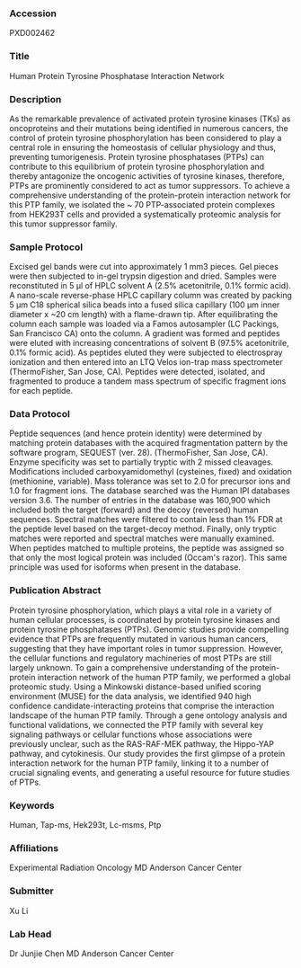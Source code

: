 ### Accession
PXD002462

### Title
Human Protein Tyrosine Phosphatase Interaction Network

### Description
As the remarkable prevalence of activated protein tyrosine kinases (TKs) as oncoproteins and their mutations being identified in numerous cancers, the control of protein tyrosine phosphorylation has been considered to play a central role in ensuring the homeostasis of cellular physiology and thus, preventing tumorigenesis. Protein tyrosine phosphatases (PTPs) can contribute to this equilibrium of protein tyrosine phosphorylation and thereby antagonize the oncogenic activities of tyrosine kinases, therefore, PTPs are prominently considered to act as tumor suppressors. To achieve a comprehensive understanding of the protein-protein interaction network for this PTP family, we isolated the ~ 70 PTP-associated protein complexes from HEK293T cells and provided a systematically proteomic analysis for this tumor suppressor family.

### Sample Protocol
Excised gel bands were cut into approximately 1 mm3 pieces. Gel pieces were then subjected to in-gel trypsin digestion and dried. Samples were reconstituted in 5 µl of HPLC solvent A (2.5% acetonitrile, 0.1% formic acid). A nano-scale reverse-phase HPLC capillary column was created by packing 5 µm C18 spherical silica beads into a fused silica capillary (100 µm inner diameter x ~20 cm length) with a flame-drawn tip. After equilibrating the column each sample was loaded via a Famos autosampler (LC Packings, San Francisco CA) onto the column. A gradient was formed and peptides were eluted with increasing concentrations of solvent B (97.5% acetonitrile, 0.1% formic acid). As peptides eluted they were subjected to electrospray ionization and then entered into an LTQ Velos ion-trap mass spectrometer (ThermoFisher, San Jose, CA). Peptides were detected, isolated, and fragmented to produce a tandem mass spectrum of specific fragment ions for each peptide.

### Data Protocol
Peptide sequences (and hence protein identity) were determined by matching protein databases with the acquired fragmentation pattern by the software program, SEQUEST (ver. 28). (ThermoFisher, San Jose, CA). Enzyme specificity was set to partially tryptic with 2 missed cleavages. Modifications included carboxyamidomethyl (cysteines, fixed) and oxidation (methionine, variable). Mass tolerance was set to 2.0 for precursor ions and 1.0 for fragment ions. The database searched was the Human IPI databases version 3.6. The number of entries in the database was 160,900 which included both the target (forward) and the decoy (reversed) human sequences. Spectral matches were filtered to contain less than 1% FDR at the peptide level based on the target-decoy method. Finally, only tryptic matches were reported and spectral matches were manually examined. When peptides matched to multiple proteins, the peptide was assigned so that only the most logical protein was included (Occam's razor). This same principle was used for isoforms when present in the database.

### Publication Abstract
Protein tyrosine phosphorylation, which plays a vital role in a variety of human cellular processes, is coordinated by protein tyrosine kinases and protein tyrosine phosphatases (PTPs). Genomic studies provide compelling evidence that PTPs are frequently mutated in various human cancers, suggesting that they have important roles in tumor suppression. However, the cellular functions and regulatory machineries of most PTPs are still largely unknown. To gain a comprehensive understanding of the protein-protein interaction network of the human PTP family, we performed a global proteomic study. Using a Minkowski distance-based unified scoring environment (MUSE) for the data analysis, we identified 940 high confidence candidate-interacting proteins that comprise the interaction landscape of the human PTP family. Through a gene ontology analysis and functional validations, we connected the PTP family with several key signaling pathways or cellular functions whose associations were previously unclear, such as the RAS-RAF-MEK pathway, the Hippo-YAP pathway, and cytokinesis. Our study provides the first glimpse of a protein interaction network for the human PTP family, linking it to a number of crucial signaling events, and generating a useful resource for future studies of PTPs.

### Keywords
Human, Tap-ms, Hek293t, Lc-msms, Ptp

### Affiliations
Experimental Radiation Oncology
MD Anderson Cancer Center

### Submitter
Xu Li

### Lab Head
Dr Junjie Chen
MD Anderson Cancer Center



